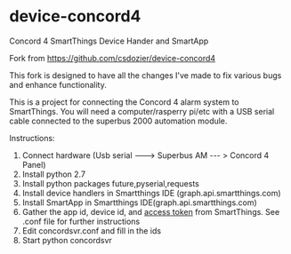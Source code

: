 # device-concord4
Concord 4 SmartThings Device Hander and SmartApp

Fork from https://github.com/csdozier/device-concord4

This fork is designed to have all the changes I've made to fix various bugs and enhance functionality.

This is a project for connecting the Concord 4 alarm system to SmartThings.  You will need a computer/rasperry pi/etc with a USB serial cable connected to the superbus 2000 automation module.

Instructions:
1.  Connect hardware (Usb serial ---> Superbus AM --- > Concord 4 Panel)
2.  Install python 2.7 
3.  Install python packages future,pyserial,requests
4.  Install device handlers in Smartthings IDE (graph.api.smartthings.com)
5.  Install SmartApp in Smartthings IDE(graph.api.smartthings.com)
6.  Gather the app id, device id, and [access token](http://docs.smartthings.com/en/latest/smartapp-web-services-developers-guide/authorization.html) from SmartThings. See .conf file for further instructions
7.  Edit concordsvr.conf and fill in the ids
8.  Start python concordsvr

